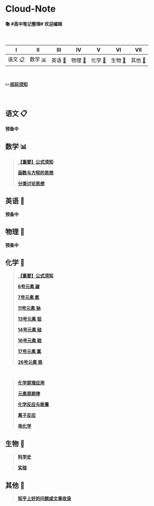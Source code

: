 # Cloud-Note
#### :books: #高中笔记整理# 欢迎编辑</br></br></br>

<!-- ![](https://img.shields.io/badge/update-today-blue.svg) ![](https://img.shields.io/badge/gitbook-making-lightgrey.svg)</br> -->
| I | II | III | IV | V | VI | VII |
| :--------: | :---------: | :---------: | :---------: | :---------: | :---------: | :---------: |
|语文 [:clipboard:](#语文-clipboard) |数学 [:bar_chart:](#数学-bar_chart)| 英语 [:abcd:](英语-abcd)| 物理 [:dizzy:](#物理-dizzy) |化学 [:pill:](#化学-pill)| 生物 [:microscope:](#生物-microscope)| 其他 [:book:](#其他-book)|

</br>

:pencil2:[**阅前须知**](https://github.com/XwYuanzhang/Cloud-Note/blob/master/notes/B%20版/其他/阅前须知.md)

</br>

## 语文 :clipboard:

**预备中**

## 数学 :bar_chart:

>[**【重要】公式须知**](https://github.com/XwYuanzhang/Cloud-Note/blob/master/notes/B%20版/其他/公式须知.md)
>
>[**函数与方程的思想**](https://github.com/XwYuanzhang/Cloud-Note/blob/master/notes/B%20版/数学/函数与方程的思想.md)
>
>[**分类讨论思想**](https://github.com/XwYuanzhang/Cloud-Note/blob/09338d07ae0b2db4030c3ec2298a1809a385300e/notes/B%20版/数学/分类讨论思想.md)

## 英语 :abcd:

**预备中**

## 物理 :dizzy:

**预备中**

## 化学 :pill:

>[**【重要】公式须知**](https://github.com/XwYuanzhang/Cloud-Note/blob/master/notes/B%20版/其他/公式须知.md)
>
>[**6号元素 碳**](https://github.com/XwYuanzhang/Cloud-Note/blob/master/notes/B%20版/化学/C%20碳.md)
>
>[**7号元素 氮**](https://github.com/XwYuanzhang/Cloud-Note/blob/master/notes/B%20版/化学/N%20氮.md)
>
>[**11号元素 钠**](https://github.com/XwYuanzhang/Cloud-Note/blob/master/notes/B%20版/化学/Na%20钠.md)
>
>[**13号元素 铝**](https://github.com/XwYuanzhang/Cloud-Note/blob/master/notes/B%20版/化学/Al%20铝.md)
>
>[**14号元素 硅**](https://github.com/XwYuanzhang/Cloud-Note/blob/master/notes/B%20版/化学/Si%20硅.md)
>
>[**16号元素 硫**](https://github.com/XwYuanzhang/Cloud-Note/blob/master/notes/B%20版/化学/S%20硫.md)
>
>[**17号元素 氯**](https://github.com/XwYuanzhang/Cloud-Note/blob/master/notes/B%20版/化学/Cl%20氯.md)
>
>[**26号元素 铁**](https://github.com/XwYuanzhang/Cloud-Note/blob/master/notes/B%20版/化学/Fe%20铁.md)

</br>

>[**化学原理应用**](https://github.com/XwYuanzhang/Cloud-Note/blob/master/notes/B%20版/化学/化学原理应用.md)
>
>[**元素周期律**](https://github.com/XwYuanzhang/Cloud-Note/blob/master/notes/B%20版/化学/元素周期律.md)
>
>[**化学反应与能量**](https://github.com/XwYuanzhang/Cloud-Note/blob/master/notes/B%20版/化学/化学反应与能量.md)
>
>[**离子反应**](https://github.com/XwYuanzhang/Cloud-Note/blob/92f9b2e57232ea889c89f3bab9a4bcc3e604d992/notes/B%20版/化学/离子反应.md)
>
>[**电化学**](https://github.com/XwYuanzhang/Cloud-Note/blob/master/notes/B%20版/化学/电化学.md)

## 生物 :microscope:

>[**科学史**](https://github.com/XwYuanzhang/Cloud-Note/blob/master/notes/B%20版/生物/科学史.md)
>
>[**实验**](https://github.com/XwYuanzhang/Cloud-Note/blob/master/notes/B%20版/生物/实验.md)

## 其他 :book:

>[**知乎上好的问题或文章收录**](https://github.com/XwYuanzhang/Cloud-Note/blob/master/notes/B%20版/其他/知乎上好的问题-文章收录.md)
